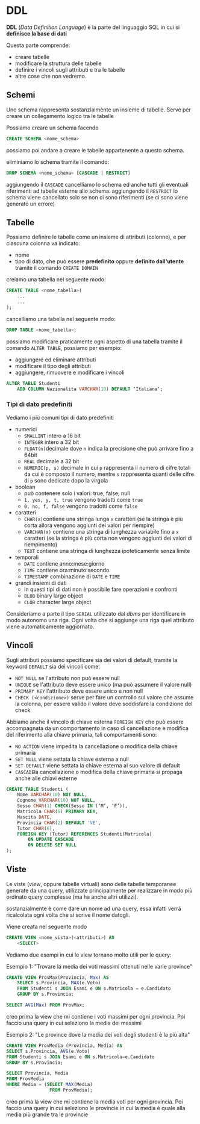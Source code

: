 ﻿# DDL

**DDL** (*Data Definition Language*) è la parte del linguaggio SQL in cui si **definisce la base di dati**

Questa parte comprende:
- creare tabelle
- modificare la struttura delle tabelle
- definire i vincoli sugli attributi e tra le tabelle
- altre cose che non vedremo.

## Schemi

Uno schema rappresenta sostanzialmente un insieme di tabelle. Serve per creare un collegamento logico tra le tabelle

Possiamo creare un schema facendo 

```sql
CREATE SCHEMA <nome_schema>
```
possiamo poi andare a creare le tabelle appartenente a questo schema.

eliminiamo lo schema tramite il comando:

```sql
DROP SCHEMA <nome_schema> [CASCADE | RESTRICT]
```
aggiungendo il `CASCADE` cancelliamo lo schema ed anche tutti gli eventuali riferimenti ad tabelle esterne allo schema.
aggiungendo il `RESTRICT` lo schema viene cancellato solo se non ci sono riferimenti (se ci sono viene generato un errore)

## Tabelle

Possiamo definire le tabelle come un insieme di attributi (colonne), e per ciascuna colonna va indicato:

- nome
- tipo di dato, che può essere **predefinito** oppure **definito dall'utente** tramite il comando `CREATE DOMAIN`

creiamo una tabella nel seguente modo:

```sql
CREATE TABLE <nome_tabella>(
	...
	...
);
```

cancelliamo una tabella nel seguente modo:

```sql
DROP TABLE <nome_tabella>;
```

possiamo modificare praticamente ogni aspetto di una tabella tramite il comando `ALTER TABLE`, possiamo per esempio:
- aggiungere ed eliminare attributi
- modificare il tipo degli attributi
- aggiungere, rimuovere e modificare i vincoli


```sql
ALTER TABLE Studenti
	ADD COLUMN Nazionalita VARCHAR(10) DEFAULT ‘Italiana’;
```

### Tipi di dato predefiniti

Vediamo i più comuni tipi di dato predefiniti

- numerici
	- `SMALLINT` intero a 16 bit
	- `INTEGER` intero a 32 bit
	- `FLOAT(n)`decimale dove `n` indica la precisione che può arrivare fino a 64bit
	- `REAL` decimale a 32 bit
	- `NUMERIC(p, s)` decimale in cui `p` rappresenta il numero di cifre totali da cui è composto il numero, mentre `s` rappresenta quanti delle cifre di `p` sono dedicate dopo la virgola
- boolean
	- può contenere solo i valori: true, false, null
	- `1, yes, y, t, true` vengono tradotti come `true`
	- `0, no, f, false` vengono tradotti come `false`
- caratteri
	- `CHAR(x)`contiene una stringa lunga `x` caratteri (se la stringa è più corta allora vengono aggiunti dei valori per riempire)
	- `VARCHAR(x)` contiene una stringa di lunghezza variabile fino a `x` caratteri (se la stringa è più corta non vengono aggiunti dei valori di riempimento)
	- `TEXT` contiene una stringa di lunghezza ipoteticamente senza limite
- temporali
	- `DATE` contiene anno:mese:giorno
	- `TIME` contiene ora:minuto:secondo
	- `TIMESTAMP` combinazione di `DATE` e `TIME`
- grandi insiemi di dati
	- in questi tipi di dati non è possibile fare operazioni e confronti
	- `BLOB` binary large object
	- `CLOB` character large object


Consideriamo a parte il tipo `SERIAL` utilizzato dal *dbms* per identificare in modo autonomo una riga. 
Ogni volta che si aggiunge una riga quel attributo viene automaticamente aggiornato.

## Vincoli

Sugli attributi possiamo specificare sia dei valori di default, tramite la keyword `DEFAULT` sia dei vincoli come:
- `NOT NULL` se l'attributo non può essere null
- `UNIQUE` se l'attributo deve essere unico (ma può assumere il valore null)
- `PRIMARY KEY` l'attributo deve essere unico e non null
- `CHECK (<condizione>)` serve per fare un controllo sul valore che assume la colonna, per essere valido il valore deve soddisfare la condizione del check

Abbiamo anche il vincolo di chiave esterna `FOREIGN KEY` che può essere accompagnata da un comportamento in caso di cancellazione e modifica del riferimento alla chiave primaria, tali comportamenti sono:
- `NO ACTION` viene impedita la cancellazione o modifica della chiave primaria
- `SET NULL` viene settata la chiave esterna a null
- `SET DEFAULT` viene settata la chiave esterna al suo valore di default
- `CASCADE`la cancellazione o modifica della chiave primaria si propaga anche alle chiavi esterne

```sql
CREATE TABLE Studenti (
	Nome VARCHAR(10) NOT NULL,
	Cognome VARCHAR(10) NOT NULL,
	Sesso CHAR(1) CHECK(Sesso IN (‘M’, ‘F’)),
	Matricola CHAR(6) PRIMARY KEY,
	Nascita DATE,
	Provincia CHAR(2) DEFAULT 'VE',
	Tutor CHAR(6),
	FOREIGN KEY (Tutor) REFERENCES Studenti(Matricola)
		ON UPDATE CASCADE
		ON DELETE SET NULL
);
```


## Viste

Le viste (*view*, oppure tabelle virtuali) sono delle tabelle temporanee generate da una query, utilizzate principalmente per realizzare in modo più ordinato query complesse (ma ha anche altri utilizzi).

sostanzialmente è come dare un nome ad una query, essa infatti verrà ricalcolata ogni volta che si scrive il nome datogli.

Viene creata nel seguente modo

```sql
CREATE VIEW <nome_vista>(<attributi>) AS
	<SELECT>
```


Vediamo due esempi in cui le view tornano molto utili per le query:

Esempio 1: "Trovare la media dei voti massimi ottenuti nelle varie province"

```sql
CREATE VIEW ProvMax(Provincia, Max) AS
	SELECT s.Provincia, MAX(e.Voto)
	FROM Studenti s JOIN Esami e ON s.Matricola = e.Candidato
	GROUP BY s.Provincia;

SELECT AVG(Max) FROM ProvMax;
```
creo prima la view che mi contiene i voti massimi per ogni provincia.
Poi faccio una query in cui seleziono la media dei massimi

Esempio 2: "Le province dove la media dei voti degli studenti è la più alta"

```sql
CREATE VIEW ProvMedia (Provincia, Media) AS
SELECT s.Provincia, AVG(e.Voto)
FROM Studenti s JOIN Esami e ON s.Matricola=e.Candidato
GROUP BY s.Provincia;

SELECT Provincia, Media
FROM ProvMedia
WHERE Media = (SELECT MAX(Media)
				FROM ProvMedia);
```
creo prima la view che mi contiene la media voti per ogni provincia.
Poi faccio una query in cui seleziono le provincie in cui la media è quale alla media più grande tra le provincie
